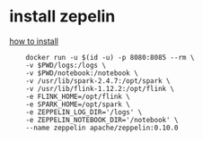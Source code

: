# install zepelin

[how to install](https://zeppelin.apache.org/docs/0.10.0/quickstart/install.html)

```shell
    docker run -u $(id -u) -p 8080:8085 --rm \
    -v $PWD/logs:/logs \
    -v $PWD/notebook:/notebook \
    -v /usr/lib/spark-2.4.7:/opt/spark \
    -v /usr/lib/flink-1.12.2:/opt/flink \
    -e FLINK_HOME=/opt/flink \
    -e SPARK_HOME=/opt/spark \
    -e ZEPPELIN_LOG_DIR='/logs' \
    -e ZEPPELIN_NOTEBOOK_DIR='/notebook' \
    --name zeppelin apache/zeppelin:0.10.0
```
